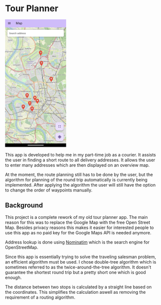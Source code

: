 # Tour Planner
<img src="images/map_screen.png" width="200" alt="Screenshot showing the overview map">

This app is developed to help me in my part-time job as a courier. It assists the user in finding a short route to all delivery addresses. It allows the user to enter many addresses which are then displayed on an overview map. 

At the moment, the route planning still has to be done by the user, but the algorithm for planning of the round trip automatically is currently being implemented. After applying the algorithm the user will still have the option to change the order of waypoints manually.

## Background

This project is a complete rework of my old tour planner app. The main reason for this was to replace the Google Map with the free Open Street Map. Besides privacy reasons this makes it easier for interested people to use this app as no paid key for the Google Maps API is needed anymore.

Address lookup is done using [Nominatim](https://nominatim.openstreetmap.org) which is the search engine for OpenStreetMap.


Since this app is essentially trying to solve the traveling salesman problem, an efficient algorithm must be used. I chose double-tree algorithm which is sometimes referred to as the twice-around-the-tree algorithm. It doesn't guarantee the shortest round trip but a pretty short one which is good enough. 

The distance between two stops is calculated by a straight line based on the coordinates. This simplifies the calculation aswell as removing the requirement of a routing algorithm.

